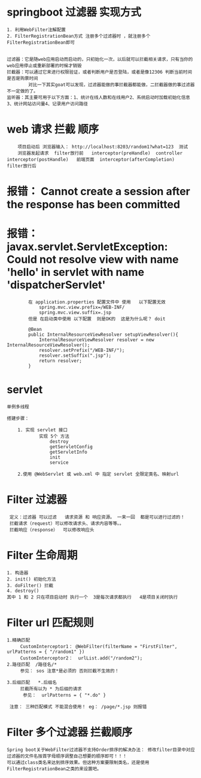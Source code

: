 # springboot 过滤器 实现方式
    1. 利用WebFilter注解配置
    2. FilterRegistrationBean方式 注册多个过滤器时 ，就注册多个FilterRegistrationBean即可
    
    
    过滤器：它是随web应用启动而启动的，只初始化一次，以后就可以拦截相关请求，只有当你的web应用停止或重新部署的时候才销毁
    拦截器：可以通过它来进行权限验证，或者判断用户是否登陆，或者是像12306 判断当前时间是否是购票时间
            对比一下其实goat可以发现，过滤器能做的事拦截器都能做，二拦截器做的事过滤器不一定做的了。
    监听器：其主要可用于以下方面：1、统计在线人数和在线用户2、系统启动时加载初始化信息3、统计网站访问量4、记录用户访问路径
    
# web 请求 拦截 顺序
        项目启动后 浏览器输入： http://localhost:8203/random1?what=123  测试 
        浏览器发起请求  filter放行前   interceptor(preHandle)  controller interceptor(postHandle)   前端页面  interceptor(afterCompletion)  filter放行后 



# 报错： Cannot create a session after the response has been committed
# 报错： javax.servlet.ServletException: Could not resolve view with name 'hello' in servlet with name 'dispatcherServlet' 
            在 application.properties 配置文件中 使用   以下配置无效
                spring.mvc.view.prefix=/WEB-INF/
                spring.mvc.view.suffix=.jsp
            但是 在启动类中使用 以下配置  则是OK的  这是为什么呢？ doit 
                
            @Bean
            public InternalResourceViewResolver setupViewResolver(){
                InternalResourceViewResolver resolver = new InternalResourceViewResolver();
                resolver.setPrefix("/WEB-INF/");
                resolver.setSuffix(".jsp");
                return resolver;
            }


# servlet 
    单例多线程 
    
    搭建步骤：
    
        1. 实现 servlet 接口
                实现 5个 方法
                    destroy
                    getServletConfig
                    getServletInfo
                    init
                    service
                    
        2.使用 @WebServlet 或 web.xml 中 指定 servlet 全限定类名、映射url 
                    
# Filter 过滤器
     定义：过滤器 可以过滤   请求资源 和 响应资源。 一来一回  都是可以进行过滤的！            
     拦截请求（request）可以修改请求头、请求内容等等。。
     拦截响应（response）  可以修改响应头


# Filter 生命周期
    1. 构造器  
    2. init() 初始化方法
    3. doFilter() 拦截
    4. destroy() 
    其中 1 和 2 只在项目启动时 执行一个  3是每次请求都执行   4是项目关闭时执行

# Filter url 匹配规则
    1.精确匹配
         CustomInterceptor1： @WebFilter(filterName = "FirstFilter", urlPatterns = { "/random1" })
         CustomInterceptor2：  urlList.add("/random2");
    2.路径匹配  /路径名/*
         参见： sos 注意*是必须的 否则拦截不生效的！ 
        
    3.后缀匹配   *.后缀名
         拦截所有以为 * 为后缀的请求
          参见：  urlPatterns = { "*.do" }
          
     注意： 三种匹配模式 不能混合使用！ eg： /page/*.jsp 则报错 

# Filter 多个过滤器 拦截顺序
    Spring boot关于WebFilter过滤器不支持Order排序的解决办法： 修改filter目录中对应过滤器的文件名按首字母顺序调整自己想要的顺序即可！！！ 
    可以通过class类名来达到排序效果。但这种方案要限制类名，还是使用FilterRegistrationBean之类的来设置吧。    